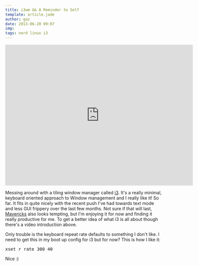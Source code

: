 ```yaml
---
title: i3wm && A Reminder to Self
template: article.jade
author: gaz
date: 2013-06-20 09:07
img: 
tags: nerd linux i3
---
```

<iframe width="600" height="450" src="http://www.youtube.com/embed/Wx0eNaGzAZU" frameborder="0" allowfullscreen></iframe>

Messing around with a tiling window manager called [i3](http://i3wm.org/). It's a really minimal, keyboard oriented approach to Window management and I really like it! So far. It fits in quite nicely with the recent push I've had towards text mode and less GUI frippery over the last few months. Not sure if that will last, [Mavericks](http://www.apple.com/osx/preview/) also looks tempting, but I'm enjoying it for now and finding it really productive for me. To get a better idea of what i3 is all about though there's a video introduction above.

Only trouble is the keyboard repeat rate defaults to something I don't like. I need to get this in my boot up config for i3 but for now? This is how I like it:

<pre class='prettyprint lang-bash'>
xset r rate 300 40
</pre>

Nice :)
